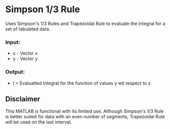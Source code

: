 # Simpson 1/3 Rule
Uses Simpson's 1/3 Rules and Trapezoidal Rule to evaluate the integral for a set of tabulated data.
### Input:
* x - Vector x
* y - Vector y
### Output:
* I = Evaluatted Integral for the function of values y wit respect to x

## Disclaimer
This MATLAB is functional with its limited use. Although Simpson's 1/3 Rule is better suited for data 
with an even number of segments, Trapezoidal Rule will be used on the last interval. 

